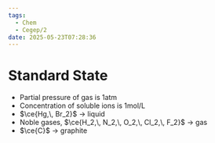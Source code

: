 ```yaml
---
tags:
  - Chem
  - Cegep/2
date: 2025-05-23T07:28:36
---
```


# Standard State

- Partial pressure of gas is 1atm
- Concentration of soluble ions is 1mol/L
- $\ce{Hg,\, Br_2}$ -> liquid
- Noble gases, $\ce{H_2,\, N_2,\, O_2,\, Cl_2,\, F_2}$ -> gas
- $\ce{C}$ -> graphite
